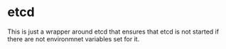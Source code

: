 # etcd 

This is just a wrapper around etcd that ensures that etcd is not started if
there are not environmnet variables set for it.

